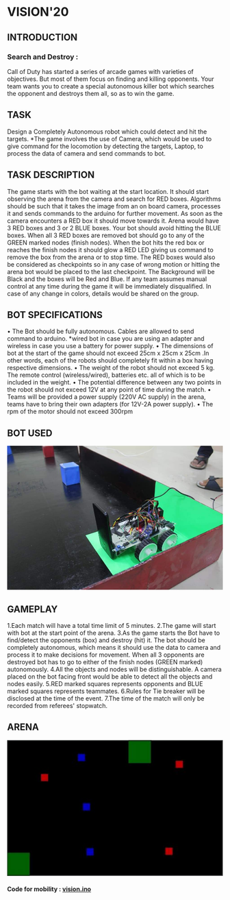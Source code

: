 # VISION'20

## INTRODUCTION
### Search and Destroy :
Call of Duty has started a series of arcade games with varieties of objectives. But most of them focus on finding and killing opponents. Your team wants you to create a special autonomous killer bot which searches the opponent and destroys them all, so as to win the game.


## TASK
Design a Completely Autonomous robot which could detect and hit the targets. *The game involves the use of Camera, which would be used to give command for the locomotion by detecting the targets, Laptop, to process the data of camera and send commands to bot.


## TASK DESCRIPTION
The game starts with the bot waiting at the start location. It should start observing the arena from the camera and search for RED boxes. Algorithms should be such that it takes the image from an on board camera, processes it and sends commands to the arduino for further movement. As soon as the camera encounters a RED box it should move towards it. Arena would have 3 RED boxes and 3 or 2 BLUE boxes. Your bot should avoid hitting the BLUE boxes. When all 3 RED boxes are removed bot should go to any of the GREEN marked nodes (finish nodes). When the bot hits the red box or reaches the finish nodes it should glow a RED LED giving us command to remove the box from the arena or to stop time. The RED boxes would also be considered as checkpoints so in any case of wrong motion or hitting the arena bot would be placed to the last checkpoint. The Background will be Black and the boxes will be Red and Blue. If any team assumes manual control at any time during the game it will be immediately disqualified. In case of any change in colors, details would be shared on the group.


## BOT SPECIFICATIONS
• The Bot should be fully autonomous. Cables are allowed to send command to arduino. *wired bot in case you are using an adapter and wireless in case you use a battery for power supply. • The dimensions of bot at the start of the game should not exceed 25cm x 25cm x 25cm .In other words, each of the robots should completely fit within a box having respective dimensions. • The weight of the robot should not exceed 5 kg. The remote control (wireless/wired), batteries etc. all of which is to be included in the weight. • The potential difference between any two points in the robot should not exceed 12V at any point of time during the match. • Teams will be provided a power supply (220V AC supply) in the arena, teams have to bring their own adapters (for 12V-2A power supply). • The rpm of the motor should not exceed 300rpm


## BOT USED
![](Images/bot.jpeg)


## GAMEPLAY
1.Each match will have a total time limit of 5 minutes.
2.The game will start with bot at the start point of the arena.
3.As the game starts the Bot have to find/detect the opponents (box) and destroy (hit) it. The bot should be completely autonomous, which means it should use the data to camera and process it to make decisions for movement. When all 3 opponents are destroyed bot has to go to either of the finish nodes (GREEN marked) autonomously.
4.All the objects and nodes will be distinguishable. A camera placed on the bot facing front would be able to detect all the objects and nodes easily.
5.RED marked squares represents opponents and BLUE marked squares represents teammates.
6.Rules for Tie breaker will be disclosed at the time of the event.
7.The time of the match will only be recorded from referees' stopwatch.


## ARENA 
![](Images/vision.png)


#### Code for mobility : [vision.ino](vision.ino)
